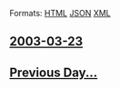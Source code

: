 
Formats: [HTML](2003/03/23/index.html)  [JSON](2003/03/23/index.json)  [XML](2003/03/23/index.xml)  

## [2003-03-23](/news/2003/03/23/index.md)

## [Previous Day...](/news/2003/03/22/index.md)

